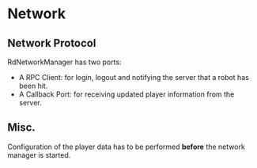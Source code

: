 # Network

## Network Protocol

RdNetworkManager has two ports:
* A RPC Client: for login, logout and notifying the server that a robot has been hit.
* A Callback Port: for receiving updated player information from the server.

## Misc.
Configuration of the player data has to be performed **before** the network manager is started.